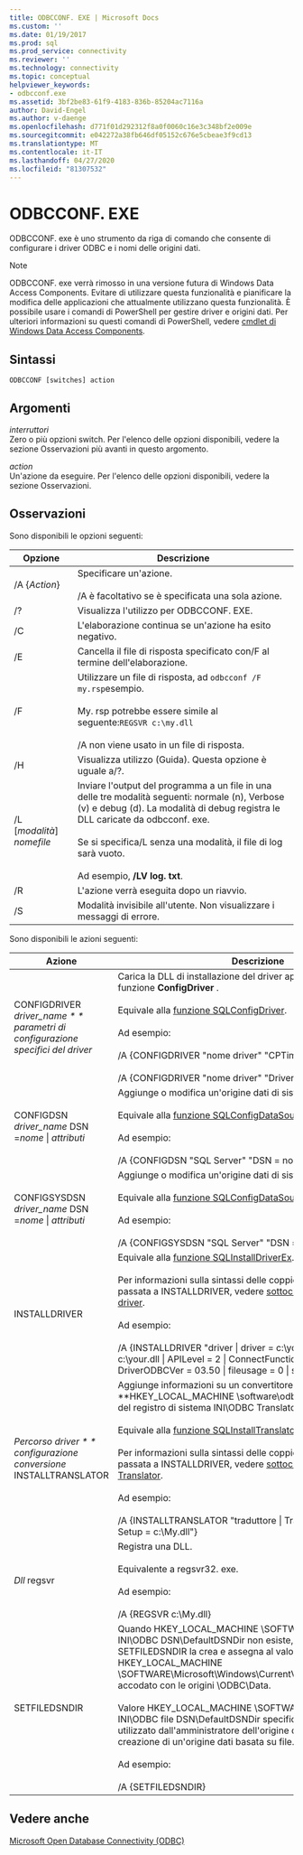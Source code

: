 ```yaml
---
title: ODBCCONF. EXE | Microsoft Docs
ms.custom: ''
ms.date: 01/19/2017
ms.prod: sql
ms.prod_service: connectivity
ms.reviewer: ''
ms.technology: connectivity
ms.topic: conceptual
helpviewer_keywords:
- odbcconf.exe
ms.assetid: 3bf2be83-61f9-4183-836b-85204ac7116a
author: David-Engel
ms.author: v-daenge
ms.openlocfilehash: d771f01d292312f8a0f0060c16e3c348bf2e009e
ms.sourcegitcommit: e042272a38fb646df05152c676e5cbeae3f9cd13
ms.translationtype: MT
ms.contentlocale: it-IT
ms.lasthandoff: 04/27/2020
ms.locfileid: "81307532"
---
```

# <a name="odbcconfexe"></a>ODBCCONF. EXE
ODBCCONF. exe è uno strumento da riga di comando che consente di configurare i driver ODBC e i nomi delle origini dati.  
  
> [!NOTE]  
>  ODBCCONF. exe verrà rimosso in una versione futura di Windows Data Access Components. Evitare di utilizzare questa funzionalità e pianificare la modifica delle applicazioni che attualmente utilizzano questa funzionalità. È possibile usare i comandi di PowerShell per gestire driver e origini dati. Per ulteriori informazioni su questi comandi di PowerShell, vedere [cmdlet di Windows Data Access Components](/powershell/module/wdac).  
  
## <a name="syntax"></a>Sintassi  
  
```console  
ODBCCONF [switches] action  
```  
  
## <a name="arguments"></a>Argomenti  
 *interruttori*  
 Zero o più opzioni switch. Per l'elenco delle opzioni disponibili, vedere la sezione Osservazioni più avanti in questo argomento.  
  
 *action*  
 Un'azione da eseguire. Per l'elenco delle opzioni disponibili, vedere la sezione Osservazioni.  
  
## <a name="remarks"></a>Osservazioni  
 Sono disponibili le opzioni seguenti:  
  
|Opzione|Descrizione|  
|------------|-----------------|  
|/A {*Action*}|Specificare un'azione.<br /><br /> /A è facoltativo se è specificata una sola azione.|  
|/?|Visualizza l'utilizzo per ODBCCONF. EXE.|  
|/C|L'elaborazione continua se un'azione ha esito negativo.|  
|/E|Cancella il file di risposta specificato con/F al termine dell'elaborazione.|  
|/F|Utilizzare un file di risposta, ad `odbcconf /F my.rsp`esempio.<br /><br /> My. rsp potrebbe essere simile al seguente:`REGSVR c:\my.dll`<br /><br /> /A non viene usato in un file di risposta.|  
|/H|Visualizza utilizzo (Guida). Questa opzione è uguale a/?.|  
|/L [*modalità*] *nomefile*|Inviare l'output del programma a un file in una delle tre modalità seguenti: normale (n), Verbose (v) e debug (d). La modalità di debug registra le DLL caricate da odbcconf. exe.<br /><br /> Se si specifica/L senza una modalità, il file di log sarà vuoto.<br /><br /> Ad esempio, **/LV log. txt**.|  
|/R|L'azione verrà eseguita dopo un riavvio.|  
|/S|Modalità invisibile all'utente. Non visualizzare i messaggi di errore.|  
  
 Sono disponibili le azioni seguenti:  
  
|Azione|Descrizione|  
|------------|-----------------|  
|CONFIGDRIVER *driver_name * * parametri di configurazione specifici del driver*|Carica la DLL di installazione del driver appropriata e chiama la funzione **ConfigDriver** .<br /><br /> Equivale alla [funzione SQLConfigDriver](../odbc/reference/syntax/sqlconfigdriver-function.md).<br /><br /> Ad esempio:<br /><br /> /A {CONFIGDRIVER "nome driver" "CPTimeout = 60"}<br /><br /> /A {CONFIGDRIVER "nome driver" "DriverODBCVer = 03.80"}|  
|CONFIGDSN *driver_name* DSN =*nome* &#124; *attributi*|Aggiunge o modifica un'origine dati di sistema.<br /><br /> Equivale alla [funzione SQLConfigDataSource](../odbc/reference/syntax/sqlconfigdatasource-function.md).<br /><br /> Ad esempio:<br /><br /> /A {CONFIGDSN "SQL Server" "DSN = nome &#124; Server = srv"}|  
|CONFIGSYSDSN *driver_name* DSN =*nome* &#124; *attributi*|Aggiunge o modifica un'origine dati di sistema.<br /><br /> Equivale alla [funzione SQLConfigDataSource](../odbc/reference/syntax/sqlconfigdatasource-function.md).<br /><br /> Ad esempio:<br /><br /> /A {CONFIGSYSDSN "SQL Server" "DSN = nome &#124; Server = srv"}|  
|INSTALLDRIVER|Equivale alla [funzione SQLInstallDriverEx](../odbc/reference/syntax/sqlinstalldriverex-function.md).<br /><br /> Per informazioni sulla sintassi delle coppie parola chiave/valore passata a INSTALLDRIVER, vedere [sottochiavi di specifica del driver](../odbc/reference/install/driver-specification-subkeys.md).<br /><br /> Ad esempio:<br /><br /> /A {INSTALLDRIVER "driver &#124; driver = c:\your.dll &#124; Setup = c:\your.dll &#124; APILevel = 2 &#124; ConnectFunctions = YYY &#124; DriverODBCVer = 03.50 &#124; fileusage = 0 &#124; sqllevel = 1"}|  
|*Percorso driver * * configurazione conversione* INSTALLTRANSLATOR|Aggiunge informazioni su un convertitore al **HKEY_LOCAL_MACHINE \software\odbc\odbcinst. **Chiave del registro di sistema INI\ODBC Translator.<br /><br /> Equivale alla [funzione SQLInstallTranslatorEx](../odbc/reference/syntax/sqlinstalltranslatorex-function.md).<br /><br /> Per informazioni sulla sintassi delle coppie parola chiave/valore passata a INSTALLDRIVER, vedere [sottochiavi di specifica di Translator](../odbc/reference/install/translator-specification-subkeys.md).<br /><br /> Ad esempio:<br /><br /> /A {INSTALLTRANSLATOR "traduttore &#124; Translator = c:\My.dll &#124; Setup = c:\My.dll"}|  
|*Dll* regsvr|Registra una DLL.<br /><br /> Equivalente a regsvr32. exe.<br /><br /> Ad esempio:<br /><br /> /A {REGSVR c:\My.dll}|  
|SETFILEDSNDIR|Quando HKEY_LOCAL_MACHINE \SOFTWARE\ODBC\ODBC. Il file INI\ODBC DSN\DefaultDSNDir non esiste, l'azione SETFILEDSNDIR la crea e assegna al valore HKEY_LOCAL_MACHINE \SOFTWARE\Microsoft\Windows\CurrentVersion\CommonFilesDir, accodato con le origini \ODBC\Data.<br /><br /> Valore HKEY_LOCAL_MACHINE \SOFTWARE\ODBC\ODBC. INI\ODBC file DSN\DefaultDSNDir specifica il percorso predefinito utilizzato dall'amministratore dell'origine dati ODBC durante la creazione di un'origine dati basata su file.<br /><br /> Ad esempio:<br /><br /> /A {SETFILEDSNDIR}|  
  
## <a name="see-also"></a>Vedere anche  
 [Microsoft Open Database Connectivity (ODBC)](../odbc/microsoft-open-database-connectivity-odbc.md)

